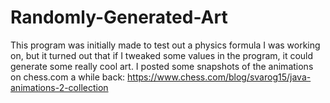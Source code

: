 # Randomly-Generated-Art
This program was initially made to test out a physics formula I was working on, but it turned out that if I tweaked some values in the program, it could generate some really cool art. I posted some snapshots of the animations on chess.com a while back: https://www.chess.com/blog/svarog15/java-animations-2-collection

